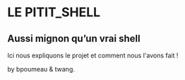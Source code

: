 # LE PITIT_SHELL

## Aussi mignon qu’un vrai shell

Ici nous expliquons le projet et comment nous l'avons fait !

by bpoumeau & twang.